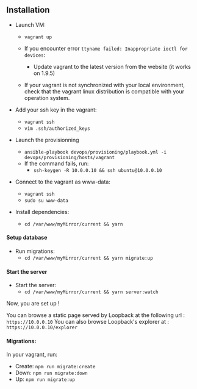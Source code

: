 ## Installation

- Launch VM:

  - `vagrant up`

  - If you encounter error `ttyname failed: Inappropriate ioctl for devices`:
    - Update vagrant to the latest version from the website (it works on 1.9.5)
  - If your vagrant is not synchronized with your local environment, check that the vagrant linux distribution is compatible with your operation system.

- Add your ssh key in the vagrant:
  - `vagrant ssh`
  - `vim .ssh/authorized_keys`

- Launch the provisionning
  - `ansible-playbook devops/provisioning/playbook.yml -i devops/provisioning/hosts/vagrant`
  - If the command fails, run:
    - `ssh-keygen -R 10.0.0.10 && ssh ubuntu@10.0.0.10`

- Connect to the vagrant as www-data:
  - `vagrant ssh`
  - `sudo su www-data`

- Install dependencies:
  - `cd /var/www/myMirror/current && yarn`

#### Setup database

- Run migrations:
  - `cd /var/www/myMirror/current && yarn migrate:up`

#### Start the server

- Start the server:
  - `cd /var/www/myMirror/current && yarn server:watch`

Now, you are set up !

You can browse a static page served by Loopback at the following url : `https://10.0.0.10`
You can also browse Loopback's explorer at : `https://10.0.0.10/explorer`

#### Migrations:

In your vagrant, run:

- Create: `npm run migrate:create`
- Down: `npm run migrate:down`
- Up: `npm run migrate:up`
